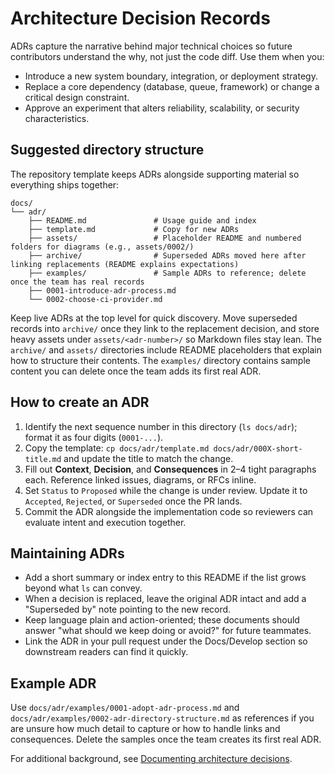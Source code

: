 # Architecture Decision Records

ADRs capture the narrative behind major technical choices so future contributors understand the why, not just the code diff. Use them when you:

- Introduce a new system boundary, integration, or deployment strategy.
- Replace a core dependency (database, queue, framework) or change a critical design constraint.
- Approve an experiment that alters reliability, scalability, or security characteristics.

## Suggested directory structure

The repository template keeps ADRs alongside supporting material so everything ships together:

```text
docs/
└── adr/
    ├── README.md               # Usage guide and index
    ├── template.md             # Copy for new ADRs
    ├── assets/                 # Placeholder README and numbered folders for diagrams (e.g., assets/0002/)
    ├── archive/                # Superseded ADRs moved here after linking replacements (README explains expectations)
    ├── examples/               # Sample ADRs to reference; delete once the team has real records
    ├── 0001-introduce-adr-process.md
    └── 0002-choose-ci-provider.md
```

Keep live ADRs at the top level for quick discovery. Move superseded records into `archive/` once they link to the replacement decision, and store heavy assets under `assets/<adr-number>/` so Markdown files stay lean. The `archive/` and `assets/` directories include README placeholders that explain how to structure their contents. The `examples/` directory contains sample content you can delete once the team adds its first real ADR.

## How to create an ADR

1. Identify the next sequence number in this directory (`ls docs/adr`); format it as four digits (`0001-...`).
2. Copy the template: `cp docs/adr/template.md docs/adr/000X-short-title.md` and update the title to match the change.
3. Fill out **Context**, **Decision**, and **Consequences** in 2–4 tight paragraphs each. Reference linked issues, diagrams, or RFCs inline.
4. Set `Status` to `Proposed` while the change is under review. Update it to `Accepted`, `Rejected`, or `Superseded` once the PR lands.
5. Commit the ADR alongside the implementation code so reviewers can evaluate intent and execution together.

## Maintaining ADRs

- Add a short summary or index entry to this README if the list grows beyond what `ls` can convey.
- When a decision is replaced, leave the original ADR intact and add a "Superseded by" note pointing to the new record.
- Keep language plain and action-oriented; these documents should answer "what should we keep doing or avoid?" for future teammates.
- Link the ADR in your pull request under the Docs/Develop section so downstream readers can find it quickly.

## Example ADR

Use `docs/adr/examples/0001-adopt-adr-process.md` and `docs/adr/examples/0002-adr-directory-structure.md` as references if you are unsure how much detail to capture or how to handle links and consequences. Delete the samples once the team creates its first real ADR.

For additional background, see [Documenting architecture decisions](https://adr.github.io/).
